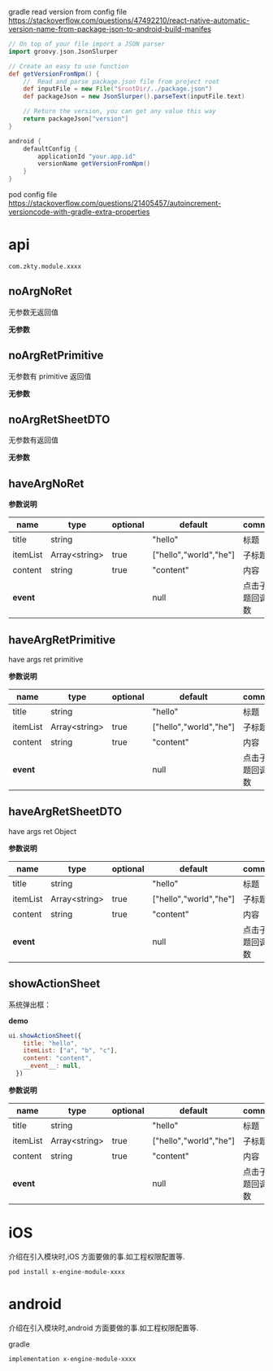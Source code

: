 


 
gradle read version from config file 
https://stackoverflow.com/questions/47492210/react-native-automatic-version-name-from-package-json-to-android-build-manifes
``` groovy 
// On top of your file import a JSON parser
import groovy.json.JsonSlurper

// Create an easy to use function
def getVersionFromNpm() {
    //  Read and parse package.json file from project root
    def inputFile = new File("$rootDir/../package.json")
    def packageJson = new JsonSlurper().parseText(inputFile.text)

    // Return the version, you can get any value this way
    return packageJson["version"]
}

android {
    defaultConfig {
        applicationId "your.app.id"
        versionName getVersionFromNpm()
    }
}
```

pod  config file 
https://stackoverflow.com/questions/21405457/autoincrement-versioncode-with-gradle-extra-properties


# api


`
com.zkty.module.xxxx
`



## noArgNoRet

 无参数无返回值

	
**无参数**




## noArgRetPrimitive

 无参数有 primitive 返回值

	
**无参数**




## noArgRetSheetDTO

 无参数有返回值

	
**无参数**




## haveArgNoRet



	
**参数说明**

| name                        | type      | optional | default   | comment  |
| --------------------------- | --------- | -------- | --------- |--------- |
| title | string |  | "hello" |  标题 |
| itemList | Array\<string\> | true | ["hello","world","he"] |  子标题? |
| content | string | true | "content" |  内容 |
| __event__ |  |  | null |  点击子标题回调函数 |


## haveArgRetPrimitive

 have args ret primitive

	
**参数说明**

| name                        | type      | optional | default   | comment  |
| --------------------------- | --------- | -------- | --------- |--------- |
| title | string |  | "hello" |  标题 |
| itemList | Array\<string\> | true | ["hello","world","he"] |  子标题? |
| content | string | true | "content" |  内容 |
| __event__ |  |  | null |  点击子标题回调函数 |


## haveArgRetSheetDTO

 have args ret Object

	
**参数说明**

| name                        | type      | optional | default   | comment  |
| --------------------------- | --------- | -------- | --------- |--------- |
| title | string |  | "hello" |  标题 |
| itemList | Array\<string\> | true | ["hello","world","he"] |  子标题? |
| content | string | true | "content" |  内容 |
| __event__ |  |  | null |  点击子标题回调函数 |


## showActionSheet


系统弹出框： 

**demo** 
``` js 
ui.showActionSheet({
    title: "hello",
    itemList: ["a", "b", "c"],
    content: "content",
    __event__: null,
  })
```


	
**参数说明**

| name                        | type      | optional | default   | comment  |
| --------------------------- | --------- | -------- | --------- |--------- |
| title | string |  | "hello" |  标题 |
| itemList | Array\<string\> | true | ["hello","world","he"] |  子标题? |
| content | string | true | "content" |  内容 |
| __event__ |  |  | null |  点击子标题回调函数 |

    


# iOS
介绍在引入模块时,iOS 方面要做的事.如工程权限配置等.

```
pod install x-engine-module-xxxx
```


# android
介绍在引入模块时,android 方面要做的事.如工程权限配置等.

gradle
```
implementation x-engine-module-xxxx
```


